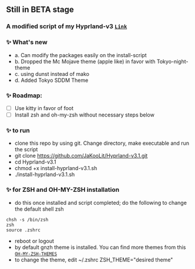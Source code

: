 ## Still in BETA stage

### A modified script of my Hyprland-v3 [`Link`](https://github.com/JaKooLit/Hyprland-v3)

### ✨ What's new

- a. Can modify the packages easily on the install-script
- b. Dropped the Mc Mojave theme (apple like) in favor with Tokyo-night-theme
- c. using dunst instead of mako
- d. Added Tokyo SDDM Theme 

### ✨ Roadmap:
- [ ] Use kitty in favor of foot
- [ ] Install zsh and oh-my-zsh without necessary steps below

### ✨ to run
- clone this repo by using git. Change directory, make executable and run the script
- git clone https://github.com/JaKooLit/Hyprland-v3.1.git 
- cd Hyprland-v3.1 
- chmod +x install-hyprland-v3.1.sh 
- ./install-hyprland-v3.1.sh

### ✨ for ZSH and OH-MY-ZSH installation
- do this once installed and script completed; do the following to change the default shell zsh
```
chsh -s /bin/zsh
zsh
source .zshrc
```
- reboot or logout
- by default gnzh theme is installed. You can find more themes from this [`OH-MY-ZSH-THEMES`](https://github.com/ohmyzsh/ohmyzsh/wiki/Themes)
- to change the theme, edit ~/.zshrc ZSH_THEME="desired theme"


